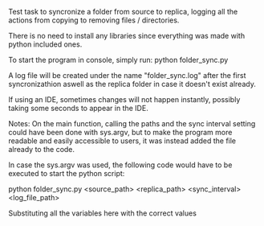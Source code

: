 Test task to syncronize a folder from source to replica, logging all the actions from copying to removing files / directories.

There is no need to install any libraries since everything was made with python included ones.

To start the program in console, simply run: python folder_sync.py

A log file will be created under the name "folder_sync.log" after the first syncronizathion aswell as the replica folder in case it doesn't exist already.

If using an IDE, sometimes changes will not happen instantly, possibly taking some seconds to appear in the IDE.

Notes:
On the main function, calling the paths and the sync interval setting could have been done with sys.argv, but to make the program more readable and easily accessible to users, it was instead added the file already to the code.

In case the sys.argv was used, the following code would have to be executed to start the python script:

python folder_sync.py <source_path> <replica_path> <sync_interval> <log_file_path> 

Substituting all the variables here with the correct values

